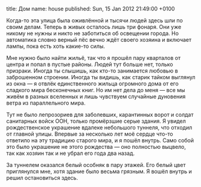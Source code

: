 title: Дом
name: house
published: Sun, 15 Jan 2012 21:49:00 +0100

Когда-то эта улица была оживлённой и тысячи людей здесь шли по своим делам. Теперь в живых осталось лишь три фонаря. Они уже никому не нужны и никто не заботиться об освещении города. Но автоматика словно верный пёс вечно ждёт своего хозяина и включает лампы, пока есть хоть какие-то силы.

Мне нужно было найти жильё, так что я прошёл пару кварталов от центра и попал в пустые районы. Людей тут больше нет, только призраки. Иногда ты слышишь, как кто-то занимается любовью в заброшенном строении. Иногда ты видишь, как старик тайком выглянул из окна — я отвлёк единственного жильца огромного дома от его сладкого мира бесконечных книг. Но им нет дела до меня — все мы живём в разных вселенных и лишь чувствуем случайные дуновения ветра из параллельного мира.

Тут не было лепрозориев для заболевших, карантинных ворот и солдат санитарных войск ООН, только промёрзшие серые здания. Я увидел рождественское украшение вдалеке небольшого туннеля, что отходил от главной улицы. Впервые за несколько лет моё сердце что-то ответило на эту традицию старого мира, и я пошёл внутрь. Само собой это было украшение не этого рождества — оно полностью выцвело, так как хозяин так и не убрал его года два назад.

За туннелем оказался белый особняк в пару этажей. Его белый цвет приглянулся мне, хотя здание было весьма грязным. Я вошёл внутрь и решил остановиться здесь.

